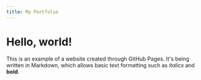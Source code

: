 ```yaml
---
title: My Portfolio
---
```

# Hello, world!

This is an example of a website created through GitHub Pages. It's being written in Markdown, which allows basic text formatting such as *italics* and **bold**.
